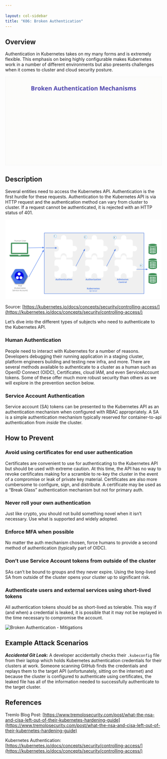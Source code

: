 ```yaml
---

layout: col-sidebar
title: "K06: Broken Authentication"
---
```


## Overview

Authentication in Kubernetes takes on my many forms and is extremely flexible.
This emphasis on being highly configurable makes Kubernetes work in a number of
different environments but also presents challenges when it comes to cluster and
cloud security posture.

![Broken Authentication - Illustration](../../../assets/images/K06-2022.gif)

## Description

Several entities need to access the Kubernetes API. Authentication is the first
hurdle for these requests. Authentication to the Kubernetes API is via HTTP
request and the authentication method can vary from cluster to cluster. If a
request cannot be authenticated, it is rejected with an HTTP status of 401.

![Kubernetes Authentication](../../../assets/images/kubernetes-auth.png)

Source:
[https://kubernetes.io/docs/concepts/security/controlling-access/](https://kubernetes.io/docs/concepts/security/controlling-access/)

Let’s dive into the different types of subjects who need to authenticate to the
Kubernetes API.

### Human Authentication

People need to interact with Kubernetes for a number of reasons. Developers
debugging their running application in a staging cluster, platform engineers
building and testing new infra, and more. There are several methods available to
authenticate to a cluster as a human such as OpenID Connect (OIDC),
Certificates, cloud IAM, and even ServiceAccount tokens. Some of these offer
much more robust security than others as we will explore in the prevention
section below.

### Service Account Authentication

Service account (SA) tokens can be presented to the Kubernetes API as an
authentication mechanism when configured with RBAC appropriately. A SA is a
simple authentication mechanism typically reserved for container-to-api
authentication from *inside* the cluster.

## How to Prevent

### Avoid using certificates for end user authentication

Certificates are convenient to use for authenticating to the Kubernetes API but
should be used with extreme caution. At this time, the API has no way to revoke
certificates making for a scramble to re-key the cluster in the event of a
compromise or leak of private key material. Certificates are also more
cumbersome to configure, sign, and distribute. A certificate may be used as a
“Break Glass” authentication mechanism but not for primary auth.

### Never roll your own authentication

Just like crypto, you should not build something novel when it isn’t necessary.
Use what is supported and widely adopted.

### Enforce MFA when possible

No matter the auth mechanism chosen, force humans to provide a second method of
authentication (typically part of OIDC).

### Don’t use Service Account tokens from outside of the cluster

SAs can’t be bound to groups and they never expire. Using the long-lived SA from
outside of the cluster opens your cluster up to significant risk.

### Authenticate users and external services using short-lived tokens

All authentication tokens should be as short-lived as tolerable. This way if
(and when) a credential is leaked, it is possible that it may not be replayed in
the time necessary to compromise the account.

![Broken Authentication -
Mitigations](../../../assets/images/K06-2022-mitigation.gif)

## Example Attack Scenarios

***Accidental Git Leak:*** A developer accidentally checks their `.kubeconfig`
file from their laptop which holds Kubernetes authentication credentials for
their clusters at work. Someone scanning GitHub finds the credentials and
replays them to the target API (unfortunately, sitting on the internet) and
because the cluster is configured to authenticate using certificates, the leaked
file has all of the information needed to successfully authenticate to the
target cluster.

## References

Tremlo Blog Post:
[https://www.tremolosecurity.com/post/what-the-nsa-and-cisa-left-out-of-their-kubernetes-hardening-guide](https://www.tremolosecurity.com/post/what-the-nsa-and-cisa-left-out-of-their-kubernetes-hardening-guide)

Kubernetes Authentication:
[https://kubernetes.io/docs/concepts/security/controlling-access/](https://kubernetes.io/docs/concepts/security/controlling-access/)
